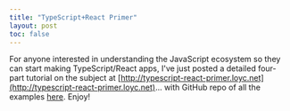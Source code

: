 ```yaml
---
title: "TypeScript+React Primer"
layout: post
toc: false
---
```


For anyone interested in understanding the JavaScript ecosystem so they can start making TypeScript/React apps, I've just posted a detailed four-part tutorial on the subject at [http://typescript-react-primer.loyc.net](http://typescript-react-primer.loyc.net)... with GitHub repo of all the examples [here](https://github.com/qwertie/learn-react). Enjoy!
